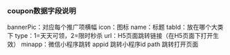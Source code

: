 ### coupon数据字段说明
bannerPic：对应每个推广项横幅
icon：图标
name：标题
tabId：放在哪个大类下
type：1=天天可领，2=限时秒杀
url：H5页面跳转链接（在H5页面下打开生效）
minapp：微信小程序跳转
appid 跳转小程序id
path 跳转打开页面